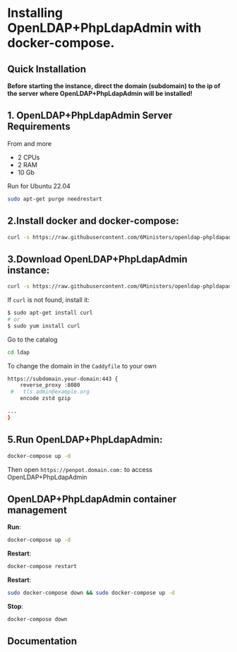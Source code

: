 # Installing OpenLDAP+PhpLdapAdmin with docker-compose.

## Quick Installation

**Before starting the instance, direct the domain (subdomain) to the ip of the server where OpenLDAP+PhpLdapAdmin will be installed!**

## 1. OpenLDAP+PhpLdapAdmin Server Requirements
From and more
- 2 CPUs
- 2 RAM 
- 10 Gb 

Run for Ubuntu 22.04

``` bash
sudo apt-get purge needrestart
```

## 2.Install docker and docker-compose:

``` bash
curl -s https://raw.githubusercontent.com/6Ministers/openldap-phpldapadmin-docker-compose-for-business-apps/master/setup.sh | sudo bash -s
```

## 3.Download OpenLDAP+PhpLdapAdmin instance:


``` bash
curl -s https://raw.githubusercontent.com/6Ministers/openldap-phpldapadmin-docker-compose-for-business-apps/master/download.sh | sudo bash -s ldap
```

If `curl` is not found, install it:

``` bash
$ sudo apt-get install curl
# or
$ sudo yum install curl
```

Go to the catalog

``` bash
cd ldap
```


To change the domain in the `Caddyfile` to your own

``` bash
https://subdomain.your-domain:443 {
    reverse_proxy :8080
 #   tls admin@example.org
	encode zstd gzip

...	
}
```

## 5.Run OpenLDAP+PhpLdapAdmin:

``` bash
docker-compose up -d
```

Then open `https://penpot.domain.com:` to access OpenLDAP+PhpLdapAdmin


## OpenLDAP+PhpLdapAdmin container management

**Run**:

``` bash
docker-compose up -d
```

**Restart**:

``` bash
docker-compose restart
```

**Restart**:

``` bash
sudo docker-compose down && sudo docker-compose up -d
```

**Stop**:

``` bash
docker-compose down
```

## Documentation
